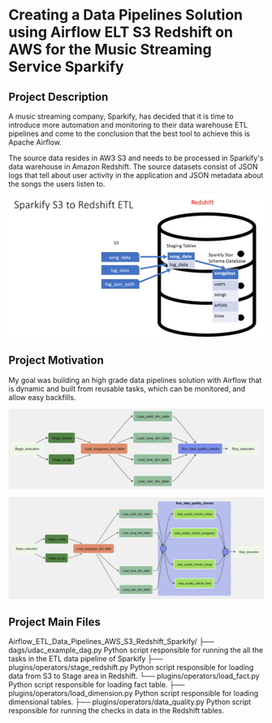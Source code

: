 
# Creating a Data Pipelines Solution using Airflow ELT S3 Redshift  on AWS for the Music Streaming Service Sparkify

## Project Description 

A music streaming company, Sparkify, has decided that it is time to introduce more automation and monitoring to their data warehouse ETL pipelines and come to the conclusion that the best tool to achieve this is Apache Airflow.

The source data resides in AW3 S3 and needs to be processed in Sparkify's data warehouse in Amazon Redshift. The source datasets consist of JSON logs that tell about user activity in the application and JSON metadata about the songs the users listen to.


![Alt text](https://github.com/marciopintomotta/AWS_ELT_Data_Warehouse_S3_2_Redshift_Sparkify/blob/master/Sparkify_S3_to_Redshift_ELT.png "a Redshift ELT")



## Project Motivation

My goal was building an high grade data pipelines solution with Airflow that is dynamic and built from reusable tasks, which can be monitored, and allow easy backfills.

![Alt text](https://github.com/marciopintomotta/Airflow_ETL_Data_Pipelines_AWS_S3_Redshift_Sparkify/blob/master/dag.png " Dag")


![Alt text](https://github.com/marciopintomotta/Airflow_ETL_Data_Pipelines_AWS_S3_Redshift_Sparkify/blob/master/dag_all.png " Dag")


## Project Main Files 

Airflow_ETL_Data_Pipelines_AWS_S3_Redshift_Sparkify/
 ├── dags/udac_example_dag.py             Python script responsible for running the all the tasks in the ETL data pipeline of Sparkify
 ├── plugins/operators/stage_redshift.py  Python script responsible for loading data from S3 to Stage area in Redshift.
 └── plugins/operators/load_fact.py       Python script responsible for loading fact table.
 ├── plugins/operators/load_dimension.py  Python script responsible for loading dimensional tables.
 ├── plugins/operators/data_quality.py    Python script responsible for running the checks in data in the Redshift tables. 
 
